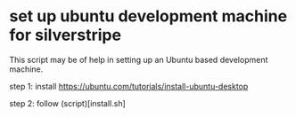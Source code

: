 # set up ubuntu development machine for silverstripe

This script may be of help in setting up an Ubuntu based development machine.

step 1: install https://ubuntu.com/tutorials/install-ubuntu-desktop

step 2: follow (script)[install.sh]
